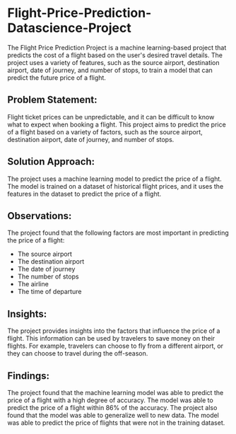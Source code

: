 # Flight-Price-Prediction-Datascience-Project
The Flight Price Prediction Project is a machine learning-based project that predicts the cost of a flight based on the user's desired travel details. The project uses a variety of features, such as the source airport, destination airport, date of journey, and number of stops, to train a model that can predict the future price of a flight.
## Problem Statement:
Flight ticket prices can be unpredictable, and it can be difficult to know what to expect when booking a flight. This project aims to predict the price of a flight based on a variety of factors, such as the source airport, destination airport, date of journey, and number of stops.
## Solution Approach:
The project uses a machine learning model to predict the price of a flight. The model is trained on a dataset of historical flight prices, and it uses the features in the dataset to predict the price of a flight.
## Observations:
The project found that the following factors are most important in predicting the price of a flight:
* The source airport
* The destination airport
* The date of journey
* The number of stops
* The airline
* The time of departure
## Insights:
The project provides insights into the factors that influence the price of a flight. This information can be used by travelers to save money on their flights. For example, travelers can choose to fly from a different airport, or they can choose to travel during the off-season.
## Findings:
The project found that the machine learning model was able to predict the price of a flight with a high degree of accuracy. The model was able to predict the price of a flight within 86% of the accuracy.
The project also found that the model was able to generalize well to new data. The model was able to predict the price of flights that were not in the training dataset.

